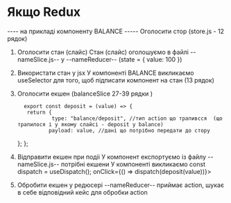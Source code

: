 # Якщо Redux

---- на прикладі компоненту BALANCE -----
Оголосити стор (store.js - 12 рядок)

1.  Оголосити стан (слайс)
    Стан (слайс) оголошуємо в файлі --nameSlice.js-- у --nameReducer-- (state = { value: 100 })

2.  Використати стан у jsx
    У компоненті BALANCE викликаємо useSelector для того, щоб підписати компонент на стан (13 рядок)

3.  Оголосити екшен (balanceSlice 27-39 рядки )

          export const deposit = (value) => {
           return {
                   type: "balance/deposit", //тип action що трапивсся  (що трапилося і у якому слайсі - deposit у balance)
                  payload: value, //дані що потрібно передати до стору

    };
    };

4.  Відправити екшен при подіі
    У компонент експортуємо із файлу --nameSlice.js-- потрібні екшени
    У компоненті викликаємо const dispatch = useDispatch();
    onClick={() => dispatch(deposit(value))}>

5.  Обробити екшен у редюсері
    --nameReducer-- приймає action, шукає в себе відповідний кейс для обробки action
